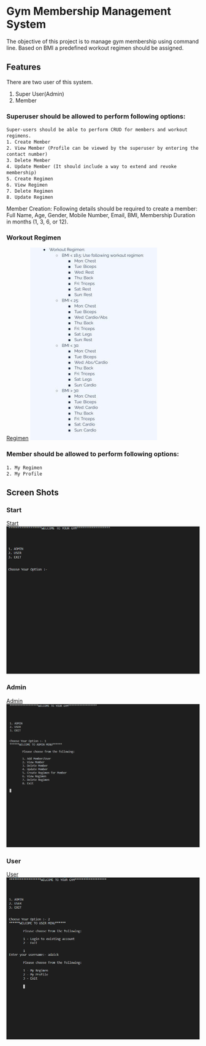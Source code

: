 # **Gym Membership Management System**

The objective of this project is to manage gym membership using command line.
Based on BMI a predefined workout regimen should be assigned.

## Features

There are two user of this system.
1. Super User(Admin)
2. Member

### Superuser should be allowed to perform following options:
```
Super-users should be able to perform CRUD for members and workout regimens.
1. Create Member 
2. View Member (Profile can be viewed by the superuser by entering the contact number)
3. Delete Member
4. Update Member (It should include a way to extend and revoke membership)
5. Create Regimen
6. View Regimen
7. Delete Regimen
8. Update Regimen
```
Member Creation:
Following details should be required to create a member: Full Name, Age, Gender, Mobile Number, Email, BMI, Membership Duration in months (1, 3, 6, or 12).


### Workout Regimen

[Regimen](https://github.com/adaick/Gym-Membership-Application/blob/main/images/workoutRegimen.jpeg)
![Regimen](/images/workoutRegimen.jpeg)


### Member should be allowed to perform following options:
```
1. My Regimen
2. My Profile
```

## Screen Shots


### Start

[Start](https://github.com/adaick/Gym-Membership-Application/blob/main/images/Gym.png)
![Start](/images/Gym.png)

### Admin

[Admin](https://github.com/adaick/Gym-Membership-Application/blob/main/images/GymAdmin.png)
![Admin](/images/GymAdmin.png)


### User

[User](https://github.com/adaick/Gym-Membership-Application/blob/main/images/GymUser.png)
![User](/images/GymUser.png)

